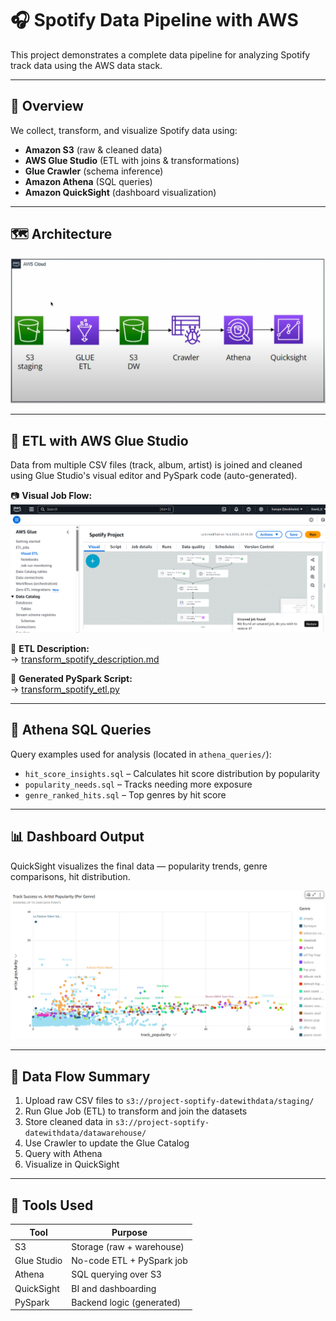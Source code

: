 # 🎧 Spotify Data Pipeline with AWS

This project demonstrates a complete data pipeline for analyzing Spotify track data using the AWS data stack.

---

## 📌 Overview
We collect, transform, and visualize Spotify data using:
- **Amazon S3** (raw & cleaned data)
- **AWS Glue Studio** (ETL with joins & transformations)
- **Glue Crawler** (schema inference)
- **Amazon Athena** (SQL queries)
- **Amazon QuickSight** (dashboard visualization)

---

## 🗺️ Architecture

![Project Architecture](diagrams/project_diagram.png)

---

## 🧪 ETL with AWS Glue Studio

Data from multiple CSV files (track, album, artist) is joined and cleaned using Glue Studio's visual editor and PySpark code (auto-generated).

📷 **Visual Job Flow:**  
![Glue Flow](diagrams/glue_job_flow.png)

📜 **ETL Description:**  
→ [transform_spotify_description.md](glue_jobs/transform_spotify_description.md)

📜 **Generated PySpark Script:**  
→ [transform_spotify_etl.py](glue_jobs/transform_spotify_etl.py)

---

## 🧠 Athena SQL Queries

Query examples used for analysis (located in `athena_queries/`):
- `hit_score_insights.sql` – Calculates hit score distribution by popularity
- `popularity_needs.sql` – Tracks needing more exposure
- `genre_ranked_hits.sql` – Top genres by hit score

---

## 📊 Dashboard Output

QuickSight visualizes the final data — popularity trends, genre comparisons, hit distribution.

![Track Success vs Artist Popularity](dashboards/track_success_vs_artist_popularity.png)

---

## 🔁 Data Flow Summary

1. Upload raw CSV files to `s3://project-soptify-datewithdata/staging/`
2. Run Glue Job (ETL) to transform and join the datasets
3. Store cleaned data in `s3://project-soptify-datewithdata/datawarehouse/`
4. Use Crawler to update the Glue Catalog
5. Query with Athena
6. Visualize in QuickSight

---

## 🔧 Tools Used

| Tool        | Purpose                    |
|-------------|-----------------------------|
| S3          | Storage (raw + warehouse)   |
| Glue Studio | No-code ETL + PySpark job   |
| Athena      | SQL querying over S3        |
| QuickSight  | BI and dashboarding         |
| PySpark     | Backend logic (generated)   |

